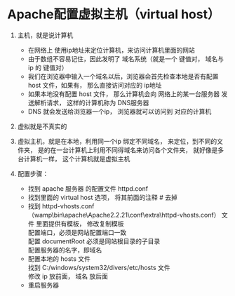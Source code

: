 # Apache配置虚拟主机（virtual host）
1.  主机，就是说计算机
    + 在网络上 使用ip地址来定位计算机，来访问计算机里面的网站
    + 由于数组不容易记住，因此发明了 域名系统（就是一个 键值对， 域名与ip 的 键值对）
    + 我们在浏览器中输入一个域名以后，浏览器会首先检查本地是否有配置 host 文件，如果有， 那么直接访问对应的 ip地址
    + 如果本地没有配置 host 文件， 那么计算机会向 网络上的某一台服务器 发送解析请求， 这样的计算机称为 DNS服务器
    + DNS  就会发送给浏览器一个ip， 浏览器就可以访问到 对应的计算机   
    
2.  虚拟就是不真实的
3.  虚拟主机，就是在本地，利用同一个ip  绑定不同域名， 来定位，到不同的文件夹， 是的在一台计算机上利用不同得域名来访问各个文件夹， 就好像是多台计算机一样， 这个计算机就是虚拟主机
4.  配置步骤：
    +   找到 apache 服务器 的配置文件 httpd.conf
    +   找到里面的 virtual host 选项， 将其前面的注释 # 去掉
    +   找到 httpd-vhosts.conf（wamp\bin\apache\Apache2.2.21\conf\extra\httpd-vhosts.conf） 文件 里面提供有模板， 修改复制模板  
        配置端口，必须是网站配置端口一致  
        配置 documentRoot 必须是网站根目录的子目录   
        配置服务器的名字，即域名  
    +   配置本地的 hosts  文件  
        找到 C:/windows/system32/divers/etc/hosts 文件  
        修改 ip  放前面，  域名 放后面
    +   重启服务器
